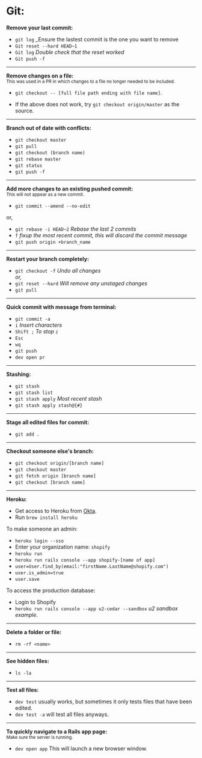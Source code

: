 # Git:

**Remove your last commit:**
- `git log` _Ensure the lastest commit is the one you want to remove
- `Git reset --hard HEAD~1`
- `Git log` _Double check that the reset worked_
- `Git push -f`

<hr>

**Remove changes on a file:**<br>
<sup>This was used in a PR in which changes to a file no longer needed to be included.</sup>
- `git checkout -- [full file path ending with file name]`.

- If the above does not work, try `git checkout origin/master` as the source.

<hr>

**Branch out of date with conflicts:**
- `git checkout master`
- `git pull`
- `git checkout (branch name)`
- `git rebase master`
- `git status`
- `git push -f`

<hr>

**Add more changes to an existing pushed commit:**<br>
<sup>This will not appear as a new commit.</sup><br>
- `git commit --amend --no-edit`

or,

- `git rebase -i HEAD~2` _Rebase the last 2 commits_
- `f` _fixup the most recent commit, this will discard the commit message_
- `git push origin +branch_name`

<hr>

**Restart your branch completely:**
- `git checkout -f` _Undo all changes_<br>
_or,_<br>
- `git reset --hard` _Will remove any unstaged changes_
- `git pull`

<hr>

**Quick commit with message from terminal:**
- `git commit -a`
- `i` _Insert characters_
- `Shift ;` _To stop `i`_
- `Esc`
- `wq`
- `git push`
- `dev open pr`

<hr>

**Stashing:**
- `git stash`  
- `git stash list`
- `git stash apply` _Most recent stash_
- `git stash apply stash@{#}`

<hr>

**Stage all edited files for commit:**
- `git add .`

<hr>

**Checkout someone else's branch:**
- `git checkout origin/[branch name]`
- `git checkout master`
- `git fetch origin [branch name]`
- `git checkout [branch name]`

<hr>

**Heroku:**

- Get access to Heroku from [Okta](https://shopify.okta.com/app/UserHome#).
- Run `brew install heroku`

To make someone an admin:
- `heroku login --sso`
- Enter your organization name: `shopify`
- `heroku run`
- `heroku run rails console --app shopify-[name of app]`
- `user=User.find_by(email:"firstName.LastName@shopify.com")`
- `user.is_admin=true`
- `user.save` 

To access the production database:
- Login to Shopify
- `heroku run rails console --app u2-cedar --sandbox` _u2 sandbox example_.

<hr>

**Delete a folder or file:**
- `rm -rf <name>`

<hr>

**See hidden files:**
- `ls -la`

<hr>

**Test all files:**
- `dev test` usually works, but sometimes it only tests files that have been edited.
- `dev test -a` will test all files anyways.

<hr>

**To quickly navigate to a Rails app page:**<br>
<sup>Make sure the server is running.</sup>
- `dev open app` This will launch a new browser window.

